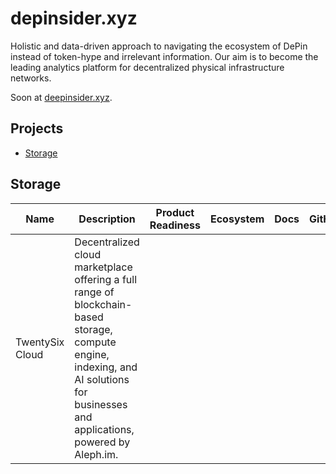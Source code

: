 # depinsider.xyz
Holistic and data-driven approach to navigating the ecosystem of DePin instead of token-hype and irrelevant information.
Our aim is to become the leading analytics platform for decentralized physical infrastructure networks.

Soon at [deepinsider.xyz](https://depinsider.xyz).

## Projects
- [Storage](#Storage) 

## Storage
| Name | Description | Product Readiness | Ecosystem | Docs | GitHub | Website |
| ---- | ----------- | ----------------- | --------- | ---- | ------ | ------- |
| TwentySix Cloud | Decentralized cloud marketplace offering a full range of blockchain-based storage, compute engine, indexing, and AI solutions for businesses and applications, powered by Aleph.im. | | | | | https://www.twentysix.cloud/ |
